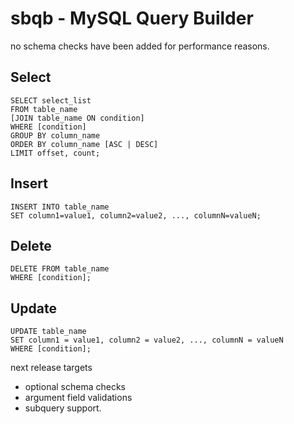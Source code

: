# sbqb - MySQL Query Builder

no schema checks have been added for performance reasons.

## Select
```
SELECT select_list
FROM table_name
[JOIN table_name ON condition]
WHERE [condition]
GROUP BY column_name
ORDER BY column_name [ASC | DESC]
LIMIT offset, count;
```

## Insert

```
INSERT INTO table_name
SET column1=value1, column2=value2, ..., columnN=valueN;
```

## Delete
```
DELETE FROM table_name
WHERE [condition];
```
## Update
```
UPDATE table_name
SET column1 = value1, column2 = value2, ..., columnN = valueN
WHERE [condition];
```

next release targets
- optional schema checks
- argument field validations
- subquery support.
